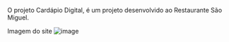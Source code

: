O projeto Cardápio Digital, é um projeto desenvolvido ao Restaurante São Miguel.

Imagem do site
![image](https://github.com/user-attachments/assets/239d6629-8d34-4e43-b85d-55f150c0d837)
